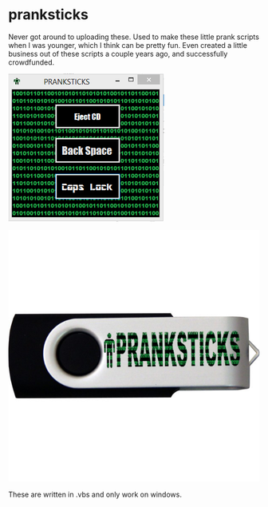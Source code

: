 # pranksticks
Never got around to uploading these. Used to make these little prank scripts when I was younger, which I think can be pretty fun. Even created a little business out of these scripts a couple years ago, and successfully crowdfunded. 

![alt tag](https://raw.githubusercontent.com/Emil-A/pranksticks/master/GUI.png)

![alt tag](https://raw.githubusercontent.com/Emil-A/pranksticks/master/usbTwisterBlack.jpg)

These are written in .vbs and only work on windows.
